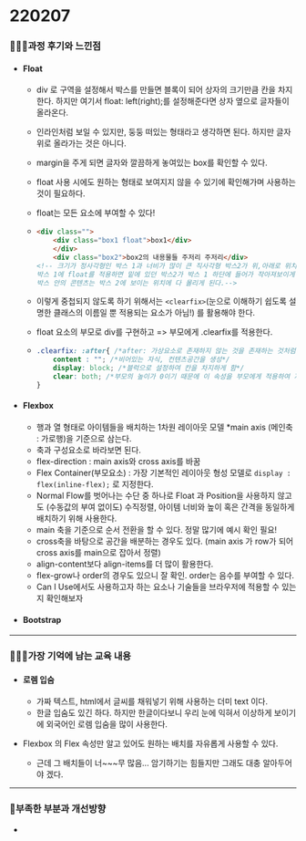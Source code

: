 # 220207

### 👨🏼‍🏫과정 후기와 느낀점

- #### Float

  - div 로 구역을 설정해서 박스를 만들면 블록이 되어 상자의 크기만큼 칸을 차지한다. 하지만 여기서 float: left(right);를 설정해준다면 상자 옆으로 글자들이 올라온다.

  - 인라인처럼 보일 수 있지만, 둥둥 떠있는 형태라고 생각하면 된다. 하지만 글자 위로 올라가는 것은 아니다.

  - margin을 주게 되면 글자와 깔끔하게 놓여있는 box를 확인할 수 있다.

  - float 사용 시에도 원하는 형태로 보여지지 않을 수 있기에 확인해가며 사용하는 것이 필요하다.

  - float는 모든 요소에 부여할 수 있다!
  -  ```html
     <div class="">
         <div class="box1 float">box1</div>
         </div>
         <div class="box2">box2의 내용물들 주저리 주저리</div>
     <!-- 크기가 정사각형인 박스 1과 너비가 많이 큰 직사각형 박스2가 위,아래로 위치해 있는데, 
     박스 1에 float를 적용하면 밑에 있던 박스2가 박스 1 하단에 들어가 작아져보이게 되며, 
     박스 안의 콘텐츠는 박스 2에 보이는 위치에 다 몰리게 된다.-->
  - 이렇게 중첩되지 않도록 하기 위해서는 `<clearfix>`(눈으로 이해하기 쉽도록 설명한 클래스의 이름일 뿐 적용되는 요소가 아님!) 를 활용해야 한다.
  
  - float 요소의 부모로 div를 구현하고 => 부모에게 .clearfix를 적용한다. 
  
  - ```css
    .clearfix: :after{ /*after: 가상요소로 존재하지 않는 것을 존재하는 것처럼 부여하여 문서의 after(끝)부분 선택*/ 
    	content : ""; /*비어있는 자식, 컨텐츠공간을 생성*/
    	display: block; /*블럭으로 설정하여 칸을 차지하게 함*/
    	clear: both; /*부모의 높이가 0이기 때문에 이 속성을 부모에게 적용하여 자식과 같은 높이를 지정해준다. 클리어링 적용 필요*/
    }
    ```



- #### Flexbox

  - 행과 열 형태로 아이템들을 배치하는 1차원 레이아웃 모델 *main axis (메인축 : 가로행)을 기준으로 삼는다.
  - 축과 구성요소로 바라보면 된다.
  - flex-direction : main axis와  cross axis를 바꿈
  - Flex Container(부모요소) : 가장 기본적인 레이아웃 형성 모델로 `display : flex(inline-flex);` 로 지정한다.
  - Normal Flow를 벗어나는 수단 중 하나로 Float 과 Position을 사용하지 않고도 (수동값의 부여 없이도) 수직정렬, 아이템 너비와 높이 혹은 간격을 동일하게 배치하기 위해 사용한다.
  - main 축을 기준으로 순서 전환을 할 수 있다. 정말 많기에 예시 확인 필요!
  - cross축을 바탕으로 공간을 배분하는 경우도 있다. (main axis 가 row가 되어 cross axis를 main으로 잡아서 정렬)
  - align-content보다 align-items를 더 많이 활용한다.
  - flex-grow나 order의 경우도 있으니 잘 확인. order는 음수를 부여할 수 있다.
  - Can I Use에서도 사용하고자 하는 요소나 기술들을 브라우저에 적용할 수 있는지 확인해보자



- #### Bootstrap

---

### 💁🏼‍♂️가장 기억에 남는 교육 내용

- #### 로렘 입숨

  - 가짜 텍스트, html에서 글씨를 채워넣기 위해 사용하는 더미 text 이다. 
  - 한글 입숨도 있긴 하다. 하지만 한글이다보니 우리 눈에 익혀서 이상하게 보이기에 외국어인 로렘 입숨을 많이 사용한다.
  
- Flexbox 의 Flex 속성만 알고 있어도 원하는 배치를 자유롭게 사용할 수 있다.

  - 근데 그 배치들이 너~~~무 많음... 암기하기는 힘들지만 그래도 대충 알아두어야 겠다.


---

### 💫부족한 부분과 개선방향

- 

